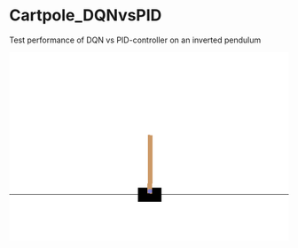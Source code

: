 # Cartpole_DQNvsPID

Test performance of DQN vs PID-controller on an inverted pendulum


![Alt text](Pics/Cartpole.PNG?raw=true "Cartpole")
